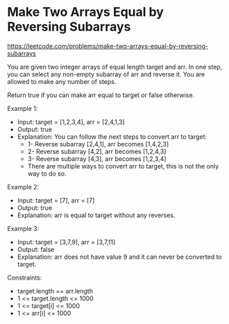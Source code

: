 # Make Two Arrays Equal by Reversing Subarrays
https://leetcode.com/problems/make-two-arrays-equal-by-reversing-subarrays

You are given two integer arrays of equal length target and arr. In one step, you can select any non-empty subarray of arr and reverse it. You are allowed to make any number of steps.

Return true if you can make arr equal to target or false otherwise.

 

Example 1:
* Input: target = [1,2,3,4], arr = [2,4,1,3]
* Output: true
* Explanation: You can follow the next steps to convert arr to target:
    * 1- Reverse subarray [2,4,1], arr becomes [1,4,2,3]
    * 2- Reverse subarray [4,2], arr becomes [1,2,4,3]
    * 3- Reverse subarray [4,3], arr becomes [1,2,3,4]
    * There are multiple ways to convert arr to target, this is not the only way to do so.


Example 2:
* Input: target = [7], arr = [7]
* Output: true
* Explanation: arr is equal to target without any reverses.


Example 3:
* Input: target = [3,7,9], arr = [3,7,11]
* Output: false
* Explanation: arr does not have value 9 and it can never be converted to target.

Constraints:
* target.length == arr.length
* 1 <= target.length <= 1000
* 1 <= target[i] <= 1000
* 1 <= arr[i] <= 1000
